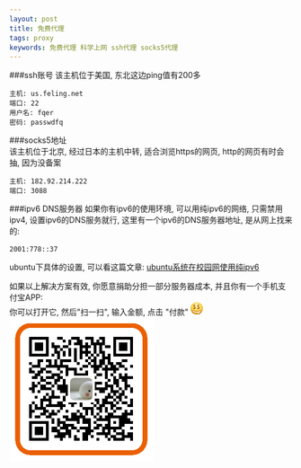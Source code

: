 ```yaml
---
layout: post
title: 免费代理
tags: proxy
keywords: 免费代理 科学上网 ssh代理 socks5代理
---
```



###ssh账号
该主机位于美国, 东北这边ping值有200多    

```
主机: us.feling.net
端口: 22
用户名: fqer
密码: passwdfq
```

###socks5地址    
该主机位于北京, 经过日本的主机中转, 适合浏览https的网页, http的网页有时会抽, 因为没备案    

```
主机: 182.92.214.222
端口: 3088
```

###ipv6 DNS服务器
如果你有ipv6的使用环境, 可以用纯ipv6的网络, 只需禁用ipv4, 设置ipv6的DNS服务就行, 这里有一个ipv6的DNS服务器地址, 是从网上找来的:    

```
2001:778::37
```

ubuntu下具体的设置, 可以看这篇文章: [ubuntu系统在校园网使用纯ipv6](/2015/05/15/use-pure-ipv6-in-university.html)    

    
    
如果以上解决方案有效, 你愿意捐助分担一部分服务器成本, 并且你有一个手机支付宝APP:     
你可以打开它, 然后"扫一扫", 输入金额, 点击 "付款" ![](/images/love-money.gif)      
![](/images/donate-alipay-small.png)

